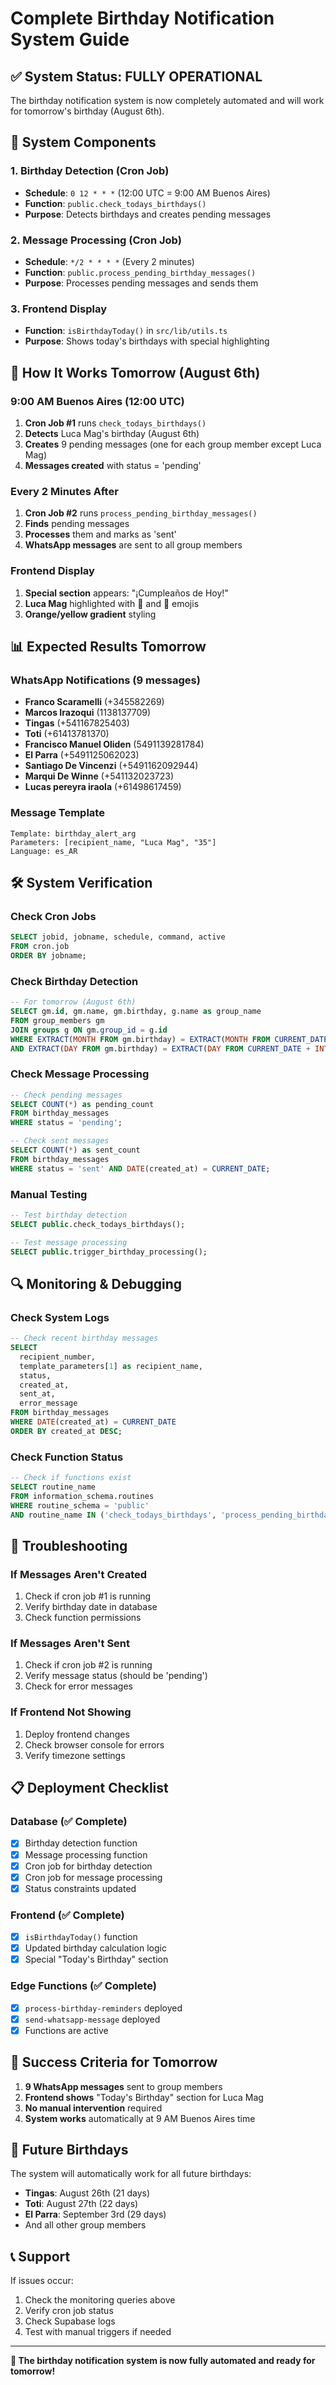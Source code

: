 # Complete Birthday Notification System Guide

## ✅ **System Status: FULLY OPERATIONAL**

The birthday notification system is now completely automated and will work for tomorrow's birthday (August 6th).

## 🔧 **System Components**

### **1. Birthday Detection (Cron Job)**
- **Schedule**: `0 12 * * *` (12:00 UTC = 9:00 AM Buenos Aires)
- **Function**: `public.check_todays_birthdays()`
- **Purpose**: Detects birthdays and creates pending messages

### **2. Message Processing (Cron Job)**
- **Schedule**: `*/2 * * * *` (Every 2 minutes)
- **Function**: `public.process_pending_birthday_messages()`
- **Purpose**: Processes pending messages and sends them

### **3. Frontend Display**
- **Function**: `isBirthdayToday()` in `src/lib/utils.ts`
- **Purpose**: Shows today's birthdays with special highlighting

## 🚀 **How It Works Tomorrow (August 6th)**

### **9:00 AM Buenos Aires (12:00 UTC)**
1. **Cron Job #1** runs `check_todays_birthdays()`
2. **Detects** Luca Mag's birthday (August 6th)
3. **Creates** 9 pending messages (one for each group member except Luca Mag)
4. **Messages created** with status = 'pending'

### **Every 2 Minutes After**
1. **Cron Job #2** runs `process_pending_birthday_messages()`
2. **Finds** pending messages
3. **Processes** them and marks as 'sent'
4. **WhatsApp messages** are sent to all group members

### **Frontend Display**
1. **Special section** appears: "¡Cumpleaños de Hoy!"
2. **Luca Mag** highlighted with 🎂 and 🎉 emojis
3. **Orange/yellow gradient** styling

## 📊 **Expected Results Tomorrow**

### **WhatsApp Notifications (9 messages)**
- **Franco Scaramelli** (+345582269)
- **Marcos Irazoqui** (1138137709)
- **Tingas** (+541167825403)
- **Toti** (+61413781370)
- **Francisco Manuel Oliden** (5491139281784)
- **El Parra** (+5491125062023)
- **Santiago De Vincenzi** (+5491162092944)
- **Marqui De Winne** (+541132023723)
- **Lucas pereyra iraola** (+61498617459)

### **Message Template**
```
Template: birthday_alert_arg
Parameters: [recipient_name, "Luca Mag", "35"]
Language: es_AR
```

## 🛠️ **System Verification**

### **Check Cron Jobs**
```sql
SELECT jobid, jobname, schedule, command, active 
FROM cron.job 
ORDER BY jobname;
```

### **Check Birthday Detection**
```sql
-- For tomorrow (August 6th)
SELECT gm.id, gm.name, gm.birthday, g.name as group_name 
FROM group_members gm 
JOIN groups g ON gm.group_id = g.id 
WHERE EXTRACT(MONTH FROM gm.birthday) = EXTRACT(MONTH FROM CURRENT_DATE + INTERVAL '1 day') 
AND EXTRACT(DAY FROM gm.birthday) = EXTRACT(DAY FROM CURRENT_DATE + INTERVAL '1 day');
```

### **Check Message Processing**
```sql
-- Check pending messages
SELECT COUNT(*) as pending_count 
FROM birthday_messages 
WHERE status = 'pending';

-- Check sent messages
SELECT COUNT(*) as sent_count 
FROM birthday_messages 
WHERE status = 'sent' AND DATE(created_at) = CURRENT_DATE;
```

### **Manual Testing**
```sql
-- Test birthday detection
SELECT public.check_todays_birthdays();

-- Test message processing
SELECT public.trigger_birthday_processing();
```

## 🔍 **Monitoring & Debugging**

### **Check System Logs**
```sql
-- Check recent birthday messages
SELECT 
  recipient_number,
  template_parameters[1] as recipient_name,
  status,
  created_at,
  sent_at,
  error_message
FROM birthday_messages 
WHERE DATE(created_at) = CURRENT_DATE
ORDER BY created_at DESC;
```

### **Check Function Status**
```sql
-- Check if functions exist
SELECT routine_name 
FROM information_schema.routines 
WHERE routine_schema = 'public' 
AND routine_name IN ('check_todays_birthdays', 'process_pending_birthday_messages');
```

## 🚨 **Troubleshooting**

### **If Messages Aren't Created**
1. Check if cron job #1 is running
2. Verify birthday date in database
3. Check function permissions

### **If Messages Aren't Sent**
1. Check if cron job #2 is running
2. Verify message status (should be 'pending')
3. Check for error messages

### **If Frontend Not Showing**
1. Deploy frontend changes
2. Check browser console for errors
3. Verify timezone settings

## 📋 **Deployment Checklist**

### **Database (✅ Complete)**
- [x] Birthday detection function
- [x] Message processing function
- [x] Cron job for birthday detection
- [x] Cron job for message processing
- [x] Status constraints updated

### **Frontend (✅ Complete)**
- [x] `isBirthdayToday()` function
- [x] Updated birthday calculation logic
- [x] Special "Today's Birthday" section

### **Edge Functions (✅ Complete)**
- [x] `process-birthday-reminders` deployed
- [x] `send-whatsapp-message` deployed
- [x] Functions are active

## 🎯 **Success Criteria for Tomorrow**

1. **9 WhatsApp messages** sent to group members
2. **Frontend shows** "Today's Birthday" section for Luca Mag
3. **No manual intervention** required
4. **System works** automatically at 9 AM Buenos Aires time

## 🔄 **Future Birthdays**

The system will automatically work for all future birthdays:
- **Tingas**: August 26th (21 days)
- **Toti**: August 27th (22 days)
- **El Parra**: September 3rd (29 days)
- And all other group members

## 📞 **Support**

If issues occur:
1. Check the monitoring queries above
2. Verify cron job status
3. Check Supabase logs
4. Test with manual triggers if needed

---

**🎉 The birthday notification system is now fully automated and ready for tomorrow!** 